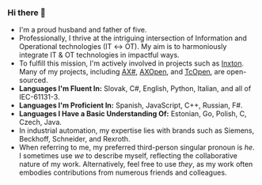 ### Hi there 👋

- I'm a proud husband and father of five.
- Professionally, I thrive at the intriguing intersection of Information and Operational technologies (IT ↔ OT). My aim is to harmoniously integrate IT & OT technologies in impactful ways.
- To fulfill this mission, I'm actively involved in projects such as [Inxton](https://github.com/inxton). Many of my projects, including [AX#](https://github.com/ix-ax/axsharp), [AXOpen](https://github.com/ix-ax/AXOpen), and [TcOpen](https://github.com/TcOpenGroup/TcOpen), are open-sourced.
- **Languages I'm Fluent In:** Slovak, C#, English, Python, Italian, and all of IEC-61131-3.
- **Languages I'm Proficient In:** Spanish, JavaScript, C++, Russian, F#.
- **Languages I Have a Basic Understanding Of:** Estonian, Go, Polish, C, Czech, Java.
- In industrial automation, my expertise lies with brands such as Siemens, Beckhoff, Schneider, and Rexroth.
- When referring to me, my preferred third-person singular pronoun is *he*. I sometimes use *we* to describe myself, reflecting the collaborative nature of my work. Alternatively, feel free to use *they*, as my work often embodies contributions from numerous friends and colleagues.
